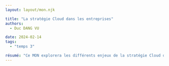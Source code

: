 ```yaml
---
layout: layout/mon.njk

title: "La stratégie Cloud dans les entreprises"
authors:
  - Duc DANG VU

date: 2024-02-14
tags: 
  - "temps 3"

résumé: "Ce MON explorera les différents enjeux de la stratégie Cloud dans le monde de l'entreprise"
---
```

